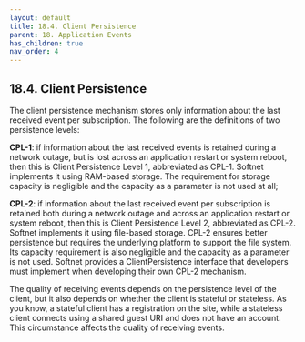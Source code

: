 ```yaml
---
layout: default
title: 18.4. Client Persistence
parent: 18. Application Events
has_children: true
nav_order: 4
---
```


## 18.4. Client Persistence

The client persistence mechanism stores only information about the last received event per subscription. The following are the definitions of two persistence levels:  

**CPL-1**: if information about the last received events is retained during a network outage, but is lost across an application restart or system reboot, then this is Client Persistence Level 1, abbreviated as CPL-1. Softnet implements it using RAM-based storage. The requirement for storage capacity is negligible and the capacity as a parameter is not used at all;  

**CPL-2**: if information about the last received event per subscription is retained both during a network outage and across an application restart or system reboot, then this is Client Persistence Level 2, abbreviated as CPL-2. Softnet implements it using file-based storage. CPL-2 ensures better persistence but requires the underlying platform to support the file system. Its capacity requirement is also negligible and the capacity as a parameter is not used. Softnet provides a <span class="datatype">ClientPersistence</span> interface that developers must implement when developing their own CPL-2 mechanism.  

The quality of receiving events depends on the persistence level of the client, but it also depends on whether the client is stateful or stateless. As you know, a stateful client has a registration on the site, while a stateless client connects using a shared guest URI and does not have an account. This circumstance affects the quality of receiving events.
